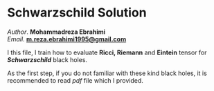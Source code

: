 # Schwarzschild Solution
_Author_. **Mohammadreza Ebrahimi**  
_Email_. [**m.reza.ebrahimi1995@gmail.com**](mailto:m.reza.ebrahimi1995@gmail.com)

I this file, I train how to evaluate **Ricci, Riemann** and **Eintein** tensor for ***Schwarzschild*** black holes.

As the first step, if you do not familiar with these kind black holes, it is recommended to read _pdf_ file which I provided. 
